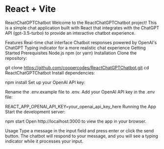 # React + Vite

ReactChatGPTChatbot
Welcome to the ReactChatGPTChatbot project! This is a simple chat application built with React that integrates with the ChatGPT API (gpt-3.5-turbo) to provide an interactive chatbot experience.

Features
Real-time chat interface
Chatbot responses powered by OpenAI's ChatGPT
Typing indicator for a more realistic chat experience
Getting Started
Prerequisites
Node.js
npm (or yarn)
Installation
Clone the repository:


git clone https://github.com/coopercodes/ReactChatGPTChatbot.git
cd ReactChatGPTChatbot
Install dependencies:


npm install
Set up your OpenAI API key:

Rename the .env.example file to .env.
Add your OpenAI API key in the .env file:

REACT_APP_OPENAI_API_KEY=your_openai_api_key_here
Running the App
Start the development server:


npm start
Open http://localhost:3000 to view the app in your browser.

Usage
Type a message in the input field and press enter or click the send button.
The chatbot will respond to your message, and you will see a typing indicator while it processes your input.



